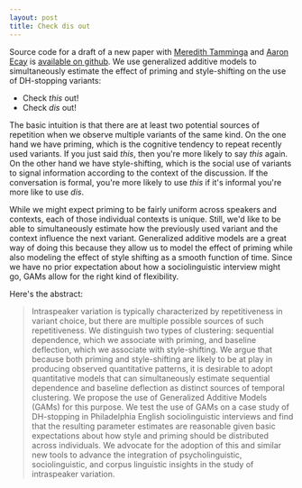 ```yaml
---
layout: post
title: Check dis out
---
```


Source code for a draft of a new paper with [Meredith Tamminga](https://www.meredithtamminga.com) and [Aaron Ecay](https://aaronecay.com)
is [available on github](https://github.com/christopherahern/GAM-DH). We use generalized additive models to simultaneously
estimate the effect of priming and style-shifting on the use of DH-stopping variants: 

* Check *this* out! 
* Check *dis* out!
 
The basic intuition is that there are at least two potential sources of repetition when we observe multiple variants of the
same kind. On the one hand we have priming, which is the cognitive tendency to repeat recently used variants. If you just said *this*, 
then you're more likely to say *this* again. On the other hand we have style-shifting, which is the social use of variants
to signal information according to the context of the discussion. If the conversation is formal, you're more likely to  use *this* 
if it's informal you're more like to use *dis*.  

While we might expect priming to be fairly uniform across speakers and contexts, each of those individual contexts is unique. Still,
we'd like to be able to simultaneously estimate how the previously used variant and the context influence the next variant.
Generalized additive models are a great way of doing this because they allow us to model the effect of priming while also 
modeling the effect of style shifting as a smooth function of time. Since we have
no prior expectation about how a sociolinguistic interview might go, GAMs allow for the right kind of flexibility. 

Here's the abstract:

> Intraspeaker variation is typically characterized by repetitiveness in variant choice, but there are multiple possible sources of such repetitiveness. We distinguish two types of clustering: sequential dependence, which we associate with priming, and baseline deflection, which we associate with style-shifting. We argue that because both priming and style-shifting are likely to be at play in producing observed quantitative patterns, it is desirable to adopt quantitative models that can simultaneously estimate sequential dependence and baseline deflection as distinct sources of temporal clustering. We propose the use of Generalized Additive Models (GAMs) for this purpose. We test the use of GAMs on a case study of DH-stopping in Philadelphia English sociolinguistic interviews and find that the resulting parameter estimates are reasonable given basic expectations about how style and priming should be distributed across individuals. We advocate for the adoption of this and similar new tools to advance the integration of psycholinguistic, sociolinguistic, and corpus linguistic insights in the study of intraspeaker variation. 
  
